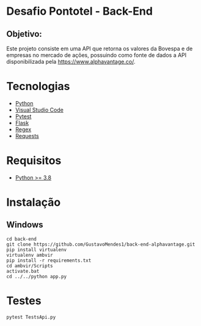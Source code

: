 # Desafio Pontotel - Back-End
## Objetivo:
Este projeto consiste em uma API que retorna os valores da Bovespa e de empresas no mercado de ações, possuindo como fonte de dados a API disponibilizada pela https://www.alphavantage.co/. 

# Tecnologias
- [Python](https://www.python.org/downloads/)
- [Visual Studio Code](https://code.visualstudio.com/)
- [Pytest](https://docs.pytest.org/en/stable/)
- [Flask](https://flask.palletsprojects.com/en/1.1.x/)
- [Regex](https://docs.python.org/pt-br/3.8/howto/regex.html)
- [Requests](https://requests.readthedocs.io/en/master/)

# Requisitos
- [Python >= 3.8](https://www.python.org/downloads/)

# Instalação
## Windows

```shell
cd back-end
git clone https://github.com/GustavoMendes1/back-end-alphavantage.git
pip install virtualenv
virtualenv ambvir
pip install -r requirements.txt
cd ambvir/Scripts
activate.bat
cd ../../python app.py
```
# Testes
```shell
pytest TestsApi.py
```

